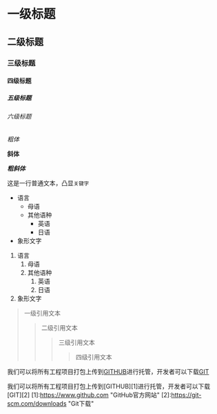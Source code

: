 ﻿# 一级标题

## 二级标题

### 三级标题

#### 四级标题

##### 五级标题

###### 六级标题


*粗体*

**斜体**

***粗斜体***

这是一行普通文本，凸显`关键字`

* 语言
    * 母语
    * 其他语种
        * 英语
        * 日语
* 象形文字

1. 语言
    1. 母语
    2. 其他语种
        1. 英语
        2. 日语
2. 象形文字


> 一级引用文本
>> 二级引用文本
>>> 三级引用文本
>>>> 四级引用文本



我们可以将所有工程项目打包上传到[GITHUB](https://www.github.com "GitHub官方网站")进行托管，开发者可以下载[GIT](https://git-scm.com/downloads "Git下载")


我们可以将所有工程项目打包上传到[GITHUB][1]进行托管，开发者可以下载[GIT][2]
[1]:https://www.github.com "GitHub官方网站"
[2]:https://git-scm.com/downloads "Git下载"

